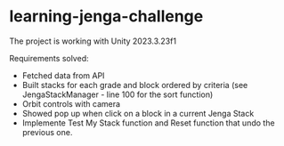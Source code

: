 # learning-jenga-challenge

The project is working with Unity 2023.3.23f1

Requirements solved:
- Fetched data from API
- Built stacks for each grade and block ordered by criteria (see JengaStackManager - line 100 for the sort function)
- Orbit controls with camera
- Showed pop up when click on a block in a current Jenga Stack
- Implemente Test My Stack function and Reset function that undo the previous one.
